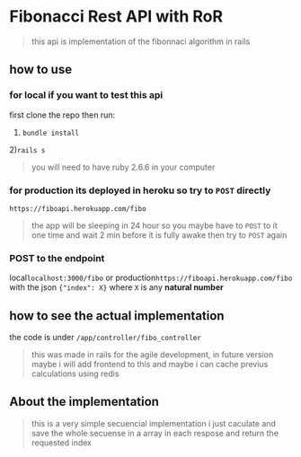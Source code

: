 # Fibonacci Rest API with RoR
>this api is implementation of the fibonnaci algorithm in rails 

## how to use

### for local if you want to test this api  
first clone the repo then run:

1) `bundle install` 

2)`rails s`

>you will need to have ruby 2.6.6 in your computer

### for production its deployed in heroku so try to `POST` directly
`https://fiboapi.herokuapp.com/fibo`

>the app will be sleeping in 24 hour so you maybe have to `POST` to it one time and wait
>2 min before it is fully awake then try to `POST` again

### POST to the endpoint 

local`localhost:3000/fibo` or production`https://fiboapi.herokuapp.com/fibo`
with the json `{"index": X}`
where `X` is any **natural number**

## how to see the actual implementation

the code is under 
`/app/controller/fibo_controller`
>this was made in rails for the agile development, in future version maybe i will add frontend to this and maybe i can cache previus calculations using redis

## About the implementation 

>this is a very simple secuencial implementation i just caculate and save the whole secuense in
>a array in each respose and return the requested index
